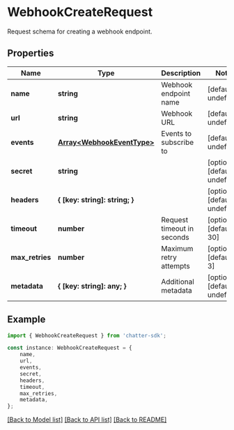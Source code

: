 # WebhookCreateRequest

Request schema for creating a webhook endpoint.

## Properties

Name | Type | Description | Notes
------------ | ------------- | ------------- | -------------
**name** | **string** | Webhook endpoint name | [default to undefined]
**url** | **string** | Webhook URL | [default to undefined]
**events** | [**Array&lt;WebhookEventType&gt;**](WebhookEventType.md) | Events to subscribe to | [default to undefined]
**secret** | **string** |  | [optional] [default to undefined]
**headers** | **{ [key: string]: string; }** |  | [optional] [default to undefined]
**timeout** | **number** | Request timeout in seconds | [optional] [default to 30]
**max_retries** | **number** | Maximum retry attempts | [optional] [default to 3]
**metadata** | **{ [key: string]: any; }** | Additional metadata | [optional] [default to undefined]

## Example

```typescript
import { WebhookCreateRequest } from 'chatter-sdk';

const instance: WebhookCreateRequest = {
    name,
    url,
    events,
    secret,
    headers,
    timeout,
    max_retries,
    metadata,
};
```

[[Back to Model list]](../README.md#documentation-for-models) [[Back to API list]](../README.md#documentation-for-api-endpoints) [[Back to README]](../README.md)
